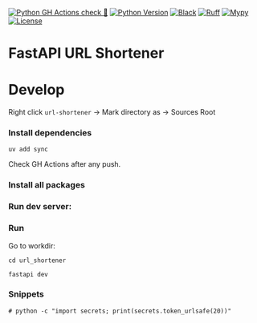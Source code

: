 
[![Python GH Actions check 🐍](https://github.com/misha42195/fastapi-shortener-project/actions/workflows/python-gh-actions-check.yml/badge.svg)](https://github.com/misha42195/fastapi-shortener-project/actions/workflows/python-gh-actions-check.yml)
[![Python Version](https://img.shields.io/badge/python-3.11%2B-blue?logo=python)](https://www.python.org/)
[![Black](https://img.shields.io/badge/code%20style-black-000000.svg?logo=python)](https://github.com/psf/black)
[![Ruff](https://img.shields.io/badge/linter-ruff-%23ef4e2a?logo=ruff&logoColor=white)](https://github.com/astral-sh/ruff)
[![Mypy](https://img.shields.io/badge/type%20checker-mypy-blue?logo=python)](http://mypy-lang.org/)
[![License](https://img.shields.io/github/license/misha42195/fastapi-shortener-project)](https://github.com/misha42195/fastapi-shortener-project/blob/master/LICENSE)

# FastAPI URL Shortener

# Develop


Right click `url-shortener` -> Mark directory as -> Sources Root

### Install dependencies

```shell
uv add sync
```
Check GH Actions after any push.
### Install all packages

### Run dev server:

### Run

Go to workdir:

```shell
cd url_shortener
```

```shell
fastapi dev
```

### Snippets

```shell
# python -c "import secrets; print(secrets.token_urlsafe(20))"
```
